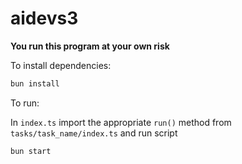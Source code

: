 # aidevs3
**You run this program at your own risk**

To install dependencies:

```bash
bun install
```

To run:

In `index.ts` import the appropriate `run()` method from `tasks/task_name/index.ts` and run script

```bash
bun start
```
